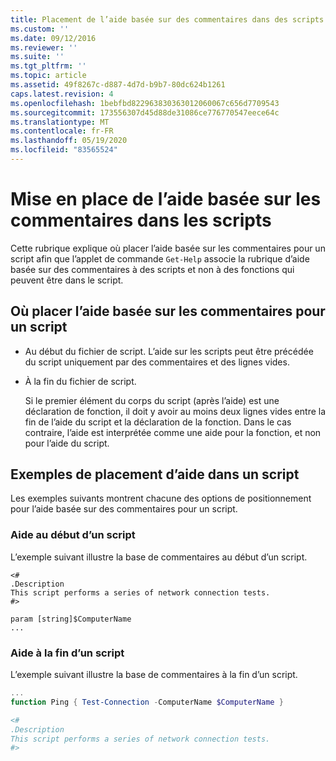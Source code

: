 ```yaml
---
title: Placement de l’aide basée sur des commentaires dans des scripts | Microsoft Docs
ms.custom: ''
ms.date: 09/12/2016
ms.reviewer: ''
ms.suite: ''
ms.tgt_pltfrm: ''
ms.topic: article
ms.assetid: 49f8267c-d887-4d7d-b9b7-80dc624b1261
caps.latest.revision: 4
ms.openlocfilehash: 1bebfbd822963830363012060067c656d7709543
ms.sourcegitcommit: 173556307d45d88de31086ce776770547eece64c
ms.translationtype: MT
ms.contentlocale: fr-FR
ms.lasthandoff: 05/19/2020
ms.locfileid: "83565524"
---
```

# <a name="placing-comment-based-help-in-scripts"></a>Mise en place de l’aide basée sur les commentaires dans les scripts

Cette rubrique explique où placer l’aide basée sur les commentaires pour un script afin que l’applet de commande `Get-Help` associe la rubrique d’aide basée sur des commentaires à des scripts et non à des fonctions qui peuvent être dans le script.

## <a name="where-to-place-comment-based-help-for-a-script"></a>Où placer l’aide basée sur les commentaires pour un script

- Au début du fichier de script. L’aide sur les scripts peut être précédée du script uniquement par des commentaires et des lignes vides.

- À la fin du fichier de script.

  Si le premier élément du corps du script (après l’aide) est une déclaration de fonction, il doit y avoir au moins deux lignes vides entre la fin de l’aide du script et la déclaration de la fonction. Dans le cas contraire, l’aide est interprétée comme une aide pour la fonction, et non pour l’aide du script.

## <a name="examples-of-help-placement-in-a-script"></a>Exemples de placement d’aide dans un script

 Les exemples suivants montrent chacune des options de positionnement pour l’aide basée sur des commentaires pour un script.

### <a name="help-at-the-beginning-of-a-script"></a>Aide au début d’un script

 L’exemple suivant illustre la base de commentaires au début d’un script.

```
<#
.Description
This script performs a series of network connection tests.
#>

param [string]$ComputerName
...
```

### <a name="help-at-the-end-of-a-script"></a>Aide à la fin d’un script

 L’exemple suivant illustre la base de commentaires à la fin d’un script.

```powershell
...
function Ping { Test-Connection -ComputerName $ComputerName }

<#
.Description
This script performs a series of network connection tests.
#>

```
